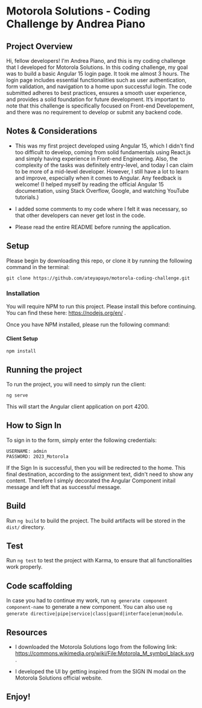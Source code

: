 # Motorola Solutions - Coding Challenge by Andrea Piano

## Project Overview

Hi, fellow developers! I'm Andrea Piano, and this is my coding challenge that I developed for Motorola Solutions. In this coding challenge, my goal was to build a basic Angular 15 login page. It took me almost 3 hours. The login page includes essential functionalities such as user authentication, form validation, and navigation to a home upon successful login. The code submitted adheres to best practices, ensures a smooth user experience, and provides a solid foundation for future development. It’s important to note that this challenge is specifically focused on Front-end Developement, and there was no requirement to develop or submit any backend code.

## Notes & Considerations

- This was my first project developed using Angular 15, which I didn't find too difficult to develop, coming from solid fundamentals using React.js and simply having experience in Front-end Engineering. Also, the complexity of the tasks was definitely entry-level, and today I can claim to be more of a mid-level developer. However, I still have a lot to learn and improve, especially when it comes to Angular. Any feedback is welcome!
  (I helped myself by reading the official Angular 15 documentation, using Stack Overflow, Google, and watching YouTube tutorials.)

- I added some comments to my code where I felt it was necessary, so that other developers can never get lost in the code.

- Please read the entire README before running the application.

## Setup

Please begin by downloading this repo, or clone it by running the following command in the terminal:

```
git clone https://github.com/ateyapayo/motorola-coding-challenge.git
```

### Installation

You will require NPM to run this project. Please install this before continuing.
You can find these here: https://nodejs.org/en/ .

Once you have NPM installed, please run the following command:

#### Client Setup

```
npm install
```

## Running the project

To run the project, you will need to simply run the client:

```
ng serve
```

This will start the Angular client application on port 4200.

## How to Sign In

To sign in to the form, simply enter the following credentials:

```
USERNAME: admin
PASSWORD: 2023_Motorola
```

If the Sign In is successful, then you will be redirected to the home. This final destination, according to the assignment text, didn't need to show any content. Therefore I simply decorated the Angular Component initail message and left that as successful message.

## Build

Run `ng build` to build the project. The build artifacts will be stored in the `dist/` directory.

## Test

Run `ng test` to test the project with Karma, to ensure that all functionalities work properly.

## Code scaffolding

In case you had to continue my work, run `ng generate component component-name` to generate a new component. You can also use `ng generate directive|pipe|service|class|guard|interface|enum|module`.

## Resources

- I downloaded the Motorola Solutions logo from the following link: https://commons.wikimedia.org/wiki/File:Motorola_M_symbol_black.svg .

- I developed the UI by getting inspired from the SIGN IN modal on the Motorola Solutions official website.

## Enjoy!

